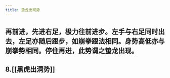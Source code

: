 ```yaml
---
title: 蛰龙出现势
---
```


## 再前进，先进右足，极力往前进步。左手与右足同时出去，左足亦随后跟步，如崩拳跟法相同。身势高低亦与崩拳势相同。停住再进，此势谓之蛰龙出现。
##
## 8.[[黑虎出洞势]]
